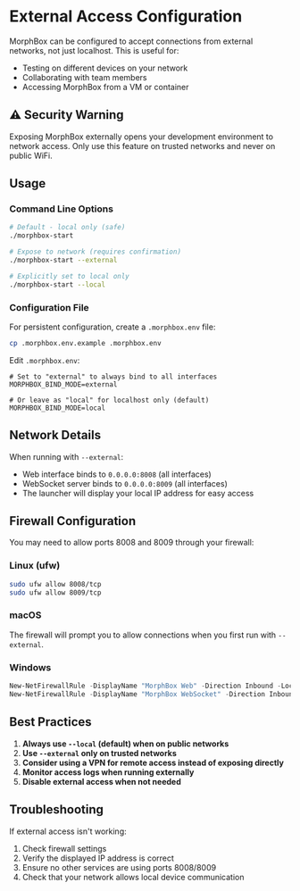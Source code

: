 # External Access Configuration

MorphBox can be configured to accept connections from external networks, not just localhost. This is useful for:
- Testing on different devices on your network
- Collaborating with team members
- Accessing MorphBox from a VM or container

## ⚠️ Security Warning

Exposing MorphBox externally opens your development environment to network access. Only use this feature on trusted networks and never on public WiFi.

## Usage

### Command Line Options

```bash
# Default - local only (safe)
./morphbox-start

# Expose to network (requires confirmation)
./morphbox-start --external

# Explicitly set to local only
./morphbox-start --local
```

### Configuration File

For persistent configuration, create a `.morphbox.env` file:

```bash
cp .morphbox.env.example .morphbox.env
```

Edit `.morphbox.env`:
```env
# Set to "external" to always bind to all interfaces
MORPHBOX_BIND_MODE=external

# Or leave as "local" for localhost only (default)
MORPHBOX_BIND_MODE=local
```

## Network Details

When running with `--external`:
- Web interface binds to `0.0.0.0:8008` (all interfaces)
- WebSocket server binds to `0.0.0.0:8009` (all interfaces)
- The launcher will display your local IP address for easy access

## Firewall Configuration

You may need to allow ports 8008 and 8009 through your firewall:

### Linux (ufw)
```bash
sudo ufw allow 8008/tcp
sudo ufw allow 8009/tcp
```

### macOS
The firewall will prompt you to allow connections when you first run with `--external`.

### Windows
```powershell
New-NetFirewallRule -DisplayName "MorphBox Web" -Direction Inbound -LocalPort 8008 -Protocol TCP -Action Allow
New-NetFirewallRule -DisplayName "MorphBox WebSocket" -Direction Inbound -LocalPort 8009 -Protocol TCP -Action Allow
```

## Best Practices

1. **Always use `--local` (default) when on public networks**
2. **Use `--external` only on trusted networks**
3. **Consider using a VPN for remote access instead of exposing directly**
4. **Monitor access logs when running externally**
5. **Disable external access when not needed**

## Troubleshooting

If external access isn't working:
1. Check firewall settings
2. Verify the displayed IP address is correct
3. Ensure no other services are using ports 8008/8009
4. Check that your network allows local device communication
